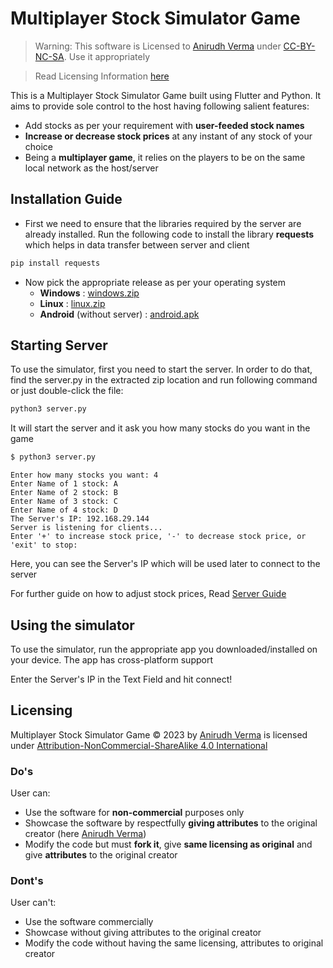 # **Multiplayer Stock Simulator Game**

> Warning: This software is Licensed to [Anirudh Verma](https://github.com/anirudh13verma) under [CC-BY-NC-SA](https://creativecommons.org/licenses/by-nc-sa/4.0/deed.en). Use it appropriately

> Read Licensing Information [here]()

This is a Multiplayer Stock Simulator Game built using Flutter and Python. It aims to provide sole control to the host having following salient features:
* Add stocks as per your requirement with **user-feeded stock names**
* **Increase or decrease stock prices** at any instant of any stock of your choice
* Being a **multiplayer game**, it relies on the players to be on the same local network as the host/server


## Installation Guide

* First we need to ensure that the libraries required by the server are already installed. Run the following code to install the library **requests** which helps in data transfer between server and client
```bash
pip install requests  
```
* Now pick the appropriate release as per your operating system
    * **Windows** : [windows.zip]()
    * **Linux** : [linux.zip]()
    * **Android** (without server) : [android.apk]()


## Starting Server

To use the simulator, first you need to start the server. In order to do that, find the server.py in the extracted zip location and run following command or just double-click the file:
```bash
python3 server.py
```
It will start the server and it ask you how many stocks do you want in the game
```bash
$ python3 server.py 
```
```
Enter how many stocks you want: 4
Enter Name of 1 stock: A
Enter Name of 2 stock: B
Enter Name of 3 stock: C
Enter Name of 4 stock: D
The Server's IP: 192.168.29.144
Server is listening for clients...
Enter '+' to increase stock price, '-' to decrease stock price, or 'exit' to stop:
```
Here, you can see the Server's IP which will be used later to connect to the server

For further guide on how to adjust stock prices, Read [Server Guide]()

## Using the simulator
To use the simulator, run the appropriate app you downloaded/installed on your device. The app has cross-platform support

Enter the Server's IP in the Text Field and hit connect!

## **Licensing**

Multiplayer Stock Simulator Game © 2023 by [Anirudh Verma](https://github.com/anirudh13verma) is licensed under [Attribution-NonCommercial-ShareAlike 4.0 International](https://creativecommons.org/licenses/by-nc-sa/4.0/deed.en)

### Do's
User can:
* Use the software for **non-commercial** purposes only
* Showcase the software by respectfully **giving attributes** to the original creator (here [Anirudh Verma](https://github.com/anirudh13verma))
* Modify the code but must **fork it**, give **same licensing as original** and give **attributes** to the original creator

### Dont's
User can't:
* Use the software commercially
* Showcase without giving attributes to the original creator
* Modify the code without having the same licensing, attributes to original creator